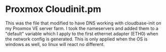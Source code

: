 # Proxmox Cloudinit.pm
This was the file that modified to have DNS working with cloudbase-init on my Proxmox VE server farm. I took the nameservers and added them to a "default" variable which I apply to the first ethernet adapter (ETH0) when the network config is generated. This is only applied when the OS is windows as well, so linux will react no different.
